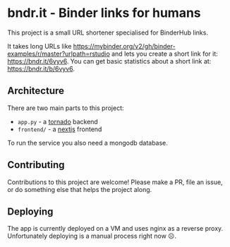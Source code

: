 # bndr.it - Binder links for humans

This project is a small URL shortener specialised for BinderHub links.

It takes long URLs like https://mybinder.org/v2/gh/binder-examples/r/master?urlpath=rstudio and lets you
create a short link for it: https://bndr.it/6vyv6. You can get basic statistics
about a short link at: https://bndr.it/b/6vyv6.


## Architecture

There are two main parts to this project:

* `app.py` - a [tornado](http://www.tornadoweb.org/en/stable/) backend
* `frontend/` - a [nextjs](https://nextjs.org/) frontend

To run the service you also need a mongodb database.


## Contributing

Contributions to this project are welcome! Please make a PR, file an issue, or
do something else that helps the project along.


## Deploying

The app is currently deployed on a VM and uses nginx as a reverse proxy.
Unfortunately deploying is a manual process right now ☹️.
